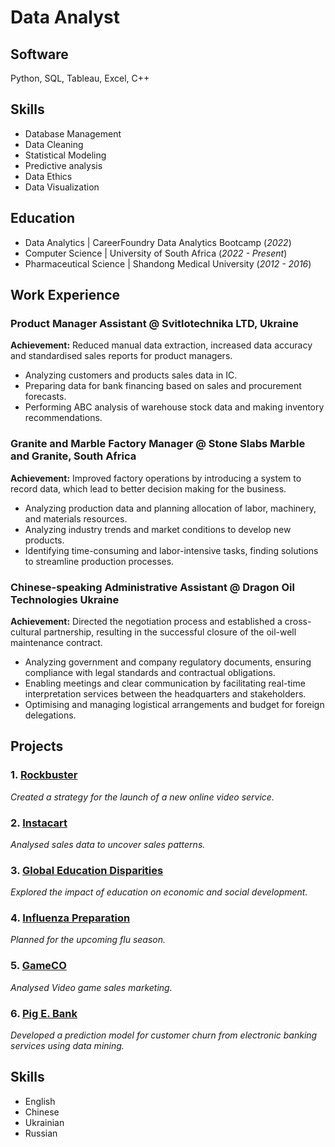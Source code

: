 # Data Analyst

## Software
Python, SQL, Tableau, Excel, C++

## Skills
- Database Management
- Data Cleaning
- Statistical Modeling
- Predictive analysis
- Data Ethics
- Data Visualization

## Education
- Data Analytics | CareerFoundry Data Analytics Bootcamp (_2022_)
- Computer Science | University of South Africa (_2022 - Present_)
- Pharmaceutical Science | Shandong Medical University (_2012 - 2016_)

## Work Experience

### Product Manager Assistant @ Svitlotechnika LTD, Ukraine 
**Achievement:** Reduced manual data extraction, increased data accuracy and standardised sales reports for product managers.
- Analyzing customers and products sales data in IC.
- Preparing data for bank financing based on sales and procurement forecasts.
- Performing ABC analysis of warehouse stock data and making inventory recommendations.

### Granite and Marble Factory Manager @ Stone Slabs Marble and Granite, South Africa
**Achievement:** Improved factory operations by introducing a system to record data, which lead to better decision making for the business.
- Analyzing production data and planning allocation of labor, machinery, and materials resources.
- Analyzing industry trends and market conditions to develop new products.
- Identifying time-consuming and labor-intensive tasks, finding solutions to streamline production processes.

### Chinese-speaking Administrative Assistant @ Dragon Oil Technologies Ukraine
**Achievement:** Directed the negotiation process and established a cross-cultural partnership, resulting in the successful closure of the oil-well maintenance contract.
- Analyzing government and company regulatory documents, ensuring compliance with legal standards and contractual obligations.
- Enabling meetings and clear communication by facilitating real-time interpretation services between the headquarters and stakeholders.
- Optimising and managing logistical arrangements and budget for foreign delegations.

## Projects
### 1. [Rockbuster](https://github.com/LiliiaVerbenko/Rockbuster-Stealth-Data-Analysis-Project)
*Created a strategy for the launch of a new online video service.*

### 2. [Instacart](https://github.com/LiliiaVerbenko/Instacart-Grocery-Basket-Analysis)
*Analysed sales data to uncover sales patterns.*

### 3. [Global Education Disparities](https://github.com/LiliiaVerbenko/Global-Educational-Disparities-Analysis)
*Explored the impact of education on economic and social development.*

### 4. [Influenza Preparation](https://github.com/LiliiaVerbenko/Influenza-Preparation)
*Planned for the upcoming flu season.*

### 5. [GameCO](https://github.com/LiliiaVerbenko/GameCO-Marketing-Analysis)
*Analysed Video game sales marketing.*

### 6. [Pig E. Bank](https://github.com/LiliiaVerbenko/PigE-Bank)
*Developed a prediction model for customer churn from electronic banking services using data mining.*


## Skills
- English
- Chinese
- Ukrainian
- Russian

